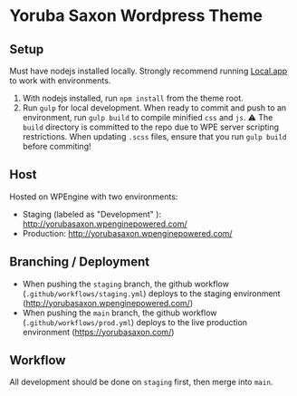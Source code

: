 # Yoruba Saxon Wordpress Theme

## Setup
Must have nodejs installed locally. Strongly recommend running [Local.app](https://localwp.com/) to work with environments.

1. With nodejs installed, run `npm install` from the theme root.
2. Run `gulp` for local development. When ready to commit and push to an environment, run `gulp build` to compile minified `css` and `js`. ⚠️ The `build` directory is committed to the repo due to WPE server scripting restrictions. When updating `.scss` files, ensure that you run `gulp build` before commiting!

## Host
Hosted on WPEngine with two environments:

- Staging (labeled as "Development" ): http://yorubasaxon.wpenginepowered.com/
- Production: http://yorubasaxon.wpenginepowered.com/

## Branching / Deployment
- When pushing the `staging` branch, the github workflow (`.github/workflows/staging.yml`) deploys to the staging environment (http://yorubasaxon.wpenginepowered.com/)
- When pushing the `main` branch, the github workflow (`.github/workflows/prod.yml`) deploys to the live production environment (https://yorubasaxon.com/)

## Workflow
All development should be done on `staging` first, then merge into `main`.



